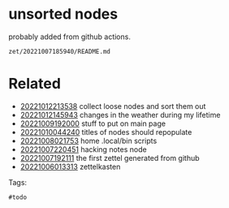 # unsorted nodes

probably added from github actions.

` zet/20221007185940/README.md `

# Related

- [20221012213538](/zet/20221012213538/README.md) collect loose nodes and sort them out
- [20221012145943](/zet/20221012145943/README.md) changes in the weather during my lifetime
- [20221009192000](/zet/20221009192000/README.md) stuff to put on main page
- [20221010044240](/zet/20221010044240/README.md) titles of nodes should repopulate
- [20221008021753](/zet/20221008021753/README.md) home .local/bin scripts
- [20221007220451](/zet/20221007220451/README.md) hacking notes node
- [20221007192111](/zet/20221007192111/README.md) the first zettel generated from github
- [20221006013313](/zet/20221006013313/README.md) zettelkasten

Tags:

    #todo
